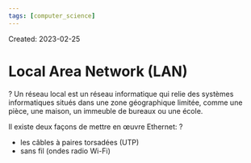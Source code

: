 ```yaml
---
tags: [computer_science] 
---
```

Created: 2023-02-25

# Local Area Network (LAN)
?
Un réseau local est un réseau informatique qui relie des systèmes informatiques situés dans une zone géographique limitée, comme une pièce, une maison, un immeuble de bureaux ou une école.
<!--SR:!2023-03-10,3,250-->

Il existe deux façons de mettre en œuvre Ethernet:
?
- les câbles à paires torsadées (UTP)
- sans fil (ondes radio Wi-Fi)
<!--SR:!2023-03-10,2,230-->